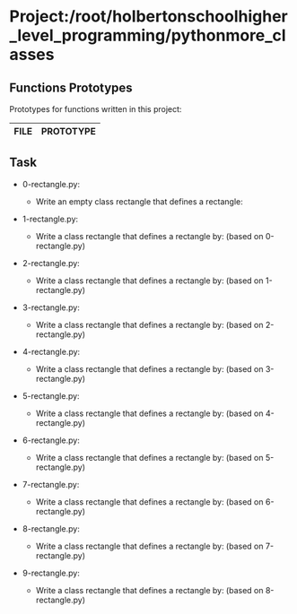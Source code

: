 # Project:/root/holbertonschoolhigher_level_programming/pythonmore_classes
## Functions Prototypes
Prototypes for functions written in this project:

| FILE  | PROTOTYPE | 
 | ------------- | ------------- |
## Task
- 0-rectangle.py:
	- Write an empty class rectangle that defines a rectangle:

- 1-rectangle.py:
	- Write a class rectangle that defines a rectangle by: (based on 0-rectangle.py)

- 2-rectangle.py:
	- Write a class rectangle that defines a rectangle by: (based on 1-rectangle.py)

- 3-rectangle.py:
	- Write a class rectangle that defines a rectangle by: (based on 2-rectangle.py)

- 4-rectangle.py:
	- Write a class rectangle that defines a rectangle by: (based on 3-rectangle.py)

- 5-rectangle.py:
	- Write a class rectangle that defines a rectangle by: (based on 4-rectangle.py)

- 6-rectangle.py:
	- Write a class rectangle that defines a rectangle by: (based on 5-rectangle.py)

- 7-rectangle.py:
	- Write a class rectangle that defines a rectangle by: (based on 6-rectangle.py)

- 8-rectangle.py:
	- Write a class rectangle that defines a rectangle by: (based on 7-rectangle.py)

- 9-rectangle.py:
	- Write a class rectangle that defines a rectangle by: (based on 8-rectangle.py)

